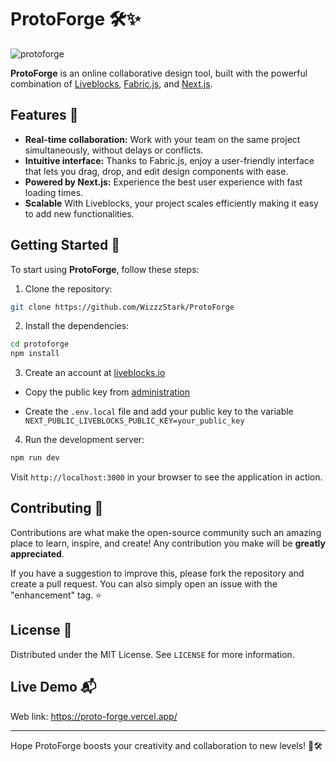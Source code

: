 # ProtoForge 🛠️✨

![protoforge](https://github.com/WizzzStark/ProtoForge/assets/85120579/0ba2afe8-d9da-4f48-afbb-dd376b96e000)

**ProtoForge** is an online collaborative design tool, built with the powerful combination of [Liveblocks](https://liveblocks.io), [Fabric.js](http://fabricjs.com/), and [Next.js](https://nextjs.org/).

## Features 🌟

- **Real-time collaboration:** Work with your team on the same project simultaneously, without delays or conflicts.
- **Intuitive interface:** Thanks to Fabric.js, enjoy a user-friendly interface that lets you drag, drop, and edit design components with ease.
- **Powered by Next.js:** Experience the best user experience with fast loading times.
- **Scalable** With Liveblocks, your project scales efficiently making it easy to add new functionalities.

## Getting Started 🚀

To start using **ProtoForge**, follow these steps:

1. Clone the repository:

```bash
git clone https://github.com/WizzzStark/ProtoForge
```

2. Install the dependencies:

```bash
cd protoforge
npm install
```

3. Create an account at [liveblocks.io](https://liveblocks.io/dashboard)

- Copy the public key from [administration](https://liveblocks.io/dashboard/apikeys)

- Create the `.env.local` file and add your public key to the variable `NEXT_PUBLIC_LIVEBLOCKS_PUBLIC_KEY=your_public_key`


4. Run the development server:

```bash
npm run dev
```

Visit `http://localhost:3000` in your browser to see the application in action.

## Contributing 🤝

Contributions are what make the open-source community such an amazing place to learn, inspire, and create! Any contribution you make will be **greatly appreciated**.

If you have a suggestion to improve this, please fork the repository and create a pull request. You can also simply open an issue with the "enhancement" tag. ⭐

## License 📄

Distributed under the MIT License. See `LICENSE` for more information.

## Live Demo 📬

Web link: https://proto-forge.vercel.app/

---

Hope ProtoForge boosts your creativity and collaboration to new levels! 🌈🛠️
